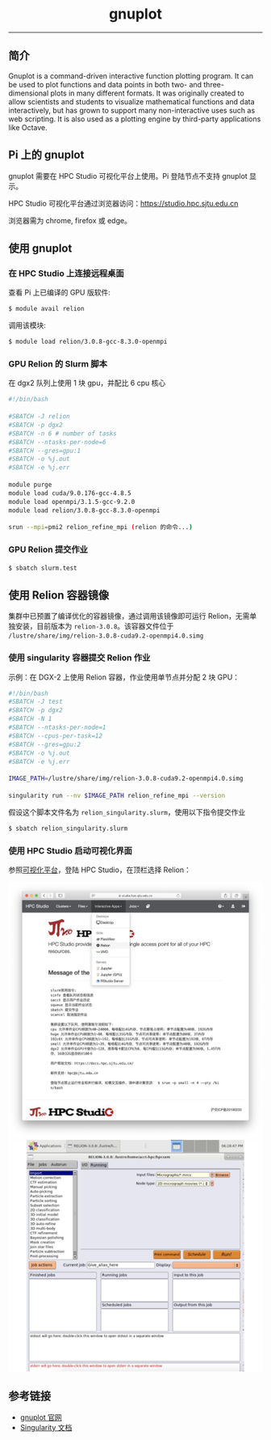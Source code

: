 # <center>gnuplot</center> 

-----

## 简介

Gnuplot is a command-driven interactive function plotting program. It can be used to plot functions and data points in both two- and three-dimensional plots in many different formats. It was originally created to allow scientists and students to visualize mathematical functions and data interactively, but has grown to support many non-interactive uses such as web scripting. It is also used as a plotting engine by third-party applications like Octave.


## Pi 上的 gnuplot

gnuplot 需要在 HPC Studio 可视化平台上使用。Pi 登陆节点不支持 gnuplot 显示。

HPC Studio 可视化平台通过浏览器访问：https://studio.hpc.sjtu.edu.cn

浏览器需为 chrome, firefox 或 edge。


## 使用 gnuplot

### 在 HPC Studio 上连接远程桌面

查看 Pi 上已编译的 GPU 版软件:
```bash
$ module avail relion
```

调用该模块:
```bash
$ module load relion/3.0.8-gcc-8.3.0-openmpi
```

### GPU Relion 的 Slurm 脚本

在 dgx2 队列上使用 1 块 gpu，并配比 6 cpu 核心

```bash
#!/bin/bash

#SBATCH -J relion
#SBATCH -p dgx2
#SBATCH -n 6 # number of tasks
#SBATCH --ntasks-per-node=6
#SBATCH --gres=gpu:1
#SBATCH -o %j.out
#SBATCH -e %j.err

module purge
module load cuda/9.0.176-gcc-4.8.5
module load openmpi/3.1.5-gcc-9.2.0
module load relion/3.0.8-gcc-8.3.0-openmpi

srun --mpi=pmi2 relion_refine_mpi (relion 的命令...)
```

###  GPU Relion 提交作业
```bash
$ sbatch slurm.test
```

## 使用 Relion 容器镜像

集群中已预置了编译优化的容器镜像，通过调用该镜像即可运行 Relion，无需单独安装，目前版本为 `relion-3.0.8`。该容器文件位于 `/lustre/share/img/relion-3.0.8-cuda9.2-openmpi4.0.simg`

### 使用 singularity 容器提交 Relion 作业

示例：在 DGX-2 上使用 Relion 容器，作业使用单节点并分配 2 块 GPU：

```bash
#!/bin/bash
#SBATCH -J test
#SBATCH -p dgx2
#SBATCH -N 1
#SBATCH --ntasks-per-node=1
#SBATCH --cpus-per-task=12
#SBATCH --gres=gpu:2
#SBATCH -o %j.out
#SBATCH -e %j.err

IMAGE_PATH=/lustre/share/img/relion-3.0.8-cuda9.2-openmpi4.0.simg

singularity run --nv $IMAGE_PATH relion_refine_mpi --version
```

假设这个脚本文件名为 `relion_singularity.slurm`，使用以下指令提交作业

```bash
$ sbatch relion_singularity.slurm
```

### 使用 HPC Studio 启动可视化界面

参照[可视化平台](../../login/HpcStudio/)，登陆 HPC Studio，在顶栏选择 Relion：

![avater](../img/relion2.png)
![avater](../img/relion1.png)


## 参考链接

- [gnuplot 官网](http://www.gnuplot.info/)
- [Singularity 文档](https://sylabs.io/guides/3.5/user-guide/)
